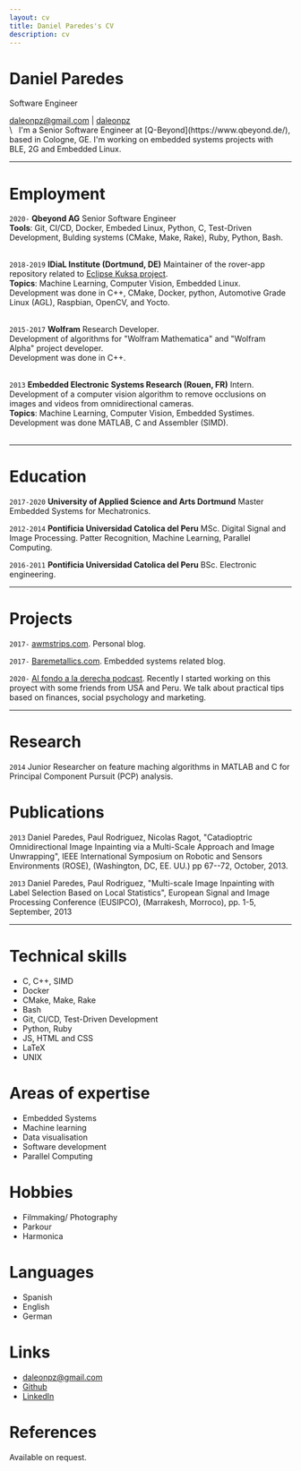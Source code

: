 ```yaml
---
layout: cv
title: Daniel Paredes's CV
description: cv 
---
```


# Daniel Paredes
Software Engineer

<div id="webaddress">
<a href="mailto:daleonpz@gmail.com">daleonpz@gmail.com</a>
|
<i class="fa fa-github"></i> <a href="http://github.com/daleonpz">daleonpz</a>
</div>
\
&nbsp;
I'm a Senior Software Engineer at [Q-Beyond](https://www.qbeyond.de/), based in Cologne, GE. I'm working on embedded systems projects with BLE, 2G and Embedded Linux.

---
# Employment
`2020-` 
__Qbeyond AG__ Senior Software Engineer  
__Tools__: Git, CI/CD, Docker, Embeded Linux, Python, C, Test-Driven Development, Bulding systems (CMake, Make, Rake), Ruby, Python, Bash.
\
&nbsp;

`2018-2019`
__IDiaL Institute (Dortmund, DE)__ Maintainer of the rover-app repository related to [Eclipse Kuksa project](https://github.com/app4mc-rover/rover-app).  
__Topics__: Machine Learning, Computer Vision, Embedded Linux.  
Development was done in C++, CMake, Docker, python, Automotive Grade Linux (AGL), Raspbian, OpenCV, and Yocto.
\
&nbsp;

`2015-2017`
__Wolfram__ Research Developer.  
Development of algorithms for "Wolfram Mathematica" and "Wolfram Alpha" project developer.  
Development was done in C++.
\
&nbsp;

`2013` 
__Embedded Electronic Systems Research (Rouen, FR)__ Intern.  
Development of a computer vision algorithm to remove occlusions on images and videos from omnidirectional cameras.  
__Topics__: Machine Learning, Computer Vision, Embedded Systimes.   
Development was done MATLAB, C and Assembler (SIMD).
\
&nbsp;

---
# Education

`2017-2020`
__University of Applied Science and Arts Dortmund__ Master Embedded Systems for Mechatronics.

`2012-2014`
__Pontificia Universidad Catolica del Peru__ MSc. Digital Signal and Image Processing. Patter Recognition, Machine Learning, Parallel Computing.

`2016-2011`
__Pontificia Universidad Catolica del Peru__ BSc. Electronic engineering.

---
# Projects 
`2017-`
[awmstrips.com](https://awmstrips.com/). Personal blog. 

`2017-`
[Baremetallics.com](https://baremetallics.com/). Embedded systems related blog.

`2020-`
[Al fondo a la derecha podcast](https://alfondoaladerecha.fm/). Recently I started working on this proyect with some friends from USA and Peru. We talk about practical tips based on finances, social psychology and marketing. 

---
# Research

`2014`
Junior Researcher on feature maching algorithms in MATLAB and C for  Principal Component Pursuit (PCP) analysis.

# Publications

`2013`
 Daniel Paredes, Paul Rodriguez, Nicolas Ragot, "Catadioptric Omnidirectional Image Inpainting via a Multi-Scale Approach and Image Unwrapping", IEEE International Symposium on Robotic and Sensors Environments (ROSE), (Washington, DC, EE. UU.)  pp 67--72, October, 2013. 

`2013`
Daniel Paredes, Paul Rodriguez, "Multi-scale Image Inpainting with Label Selection Based on Local Statistics", European Signal and Image Processing Conference (EUSIPCO), (Marrakesh, Morroco),  pp. 1-5, September, 2013

---
# Technical skills

* C, C++, SIMD
* Docker
* CMake, Make, Rake
* Bash
* Git, CI/CD, Test-Driven Development
* Python, Ruby
* JS, HTML and CSS
* LaTeX
* UNIX

# Areas of expertise

* Embedded Systems
* Machine learning
* Data visualisation
* Software development
* Parallel Computing

# Hobbies

* Filmmaking/ Photography
* Parkour
* Harmonica

# Languages

* Spanish 
* English
* German

# Links

<!-- fa are fontawesome, ai are academicons -->
* <i class="fa fa-envelope"></i> <a href="mailto:daleonpz@gmail.com">daleonpz@gmail.com</a><br />
* <i class="fa fa-github"></i> <a href="http://github.com/daleonpz">Github</a><br />
* <i class="fa fa-linkedin"></i> <a href="https://www.linkedin.com/in/daniel-paredes-2522b91a7/">LinkedIn</a>

# References

Available on request.
